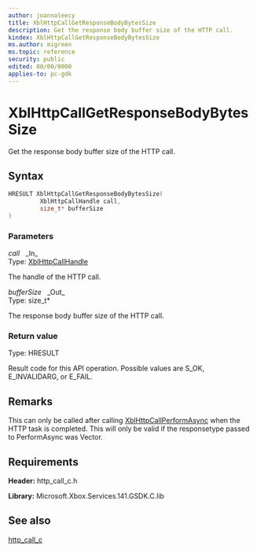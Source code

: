 ```yaml
---
author: joannaleecy
title: XblHttpCallGetResponseBodyBytesSize
description: Get the response body buffer size of the HTTP call.
kindex: XblHttpCallGetResponseBodyBytesSize
ms.author: migreen
ms.topic: reference
security: public
edited: 00/00/0000
applies-to: pc-gdk
---
```


# XblHttpCallGetResponseBodyBytesSize  

Get the response body buffer size of the HTTP call.  

## Syntax  
  
```cpp
HRESULT XblHttpCallGetResponseBodyBytesSize(  
         XblHttpCallHandle call,  
         size_t* bufferSize  
)  
```  
  
### Parameters  
  
*call* &nbsp;&nbsp;\_In\_  
Type: [XblHttpCallHandle](../handles/xblhttpcallhandle.md)  
  
The handle of the HTTP call.  
  
*bufferSize* &nbsp;&nbsp;\_Out\_  
Type: size_t*  
  
The response body buffer size of the HTTP call.  
  
  
### Return value  
Type: HRESULT
  
Result code for this API operation. Possible values are S_OK, E_INVALIDARG, or E_FAIL.
  
## Remarks  
  
This can only be called after calling [XblHttpCallPerformAsync](xblhttpcallperformasync.md) when the HTTP task is completed. This will only be valid if the responsetype passed to PerformAsync was Vector.
  
## Requirements  
  
**Header:** http_call_c.h
  
**Library:** Microsoft.Xbox.Services.141.GSDK.C.lib
  
## See also  
[http_call_c](../http_call_c_members.md)  
  
  